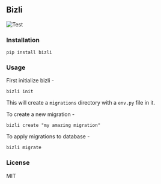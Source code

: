 ## Bizli
![Test](https://github.com/actions/hello-world/workflows/Test%20Bizli/badge.svg)

### Installation
```
pip install bizli
```

### Usage

First initialize bizli -
```
bizli init
```
This will create a ``migrations`` directory with a ``env.py`` file in it.

To create a new migration -
```
bizli create "my amazing migration"
```

To apply migrations to database -
```
bizli migrate
```

### License
MIT
